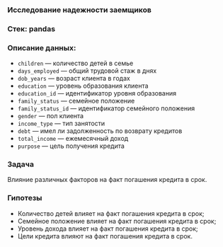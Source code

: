### Исследование надежности заемщиков

### Стек: pandas

### Описание данных:

 - `children` — количество детей в семье
 - `days_employed` — общий трудовой стаж в днях
 - `dob_years` — возраст клиента в годах
 - `education` — уровень образования клиента
 - `education_id` — идентификатор уровня образования
 - `family_status` — семейное положение
 - `family_status_id` — идентификатор семейного положения
 - `gender` — пол клиента
 - `income_type` — тип занятости
 - `debt` — имел ли задолженность по возврату кредитов
 - `total_income` — ежемесячный доход
 - `purpose` — цель получения кредита

### Задача

Влияние различных факторов на факт погашения кредита в срок.

### Гипотезы

 - Количество детей влияет на факт погашения кредита в срок;
 - Семейное положение влияет на факт погашения кредита в срок;
 - Уровень дохода влияет на факт погашения кредита в срок;
 - Цели кредита влияют на факт погашения кредита в срок.

